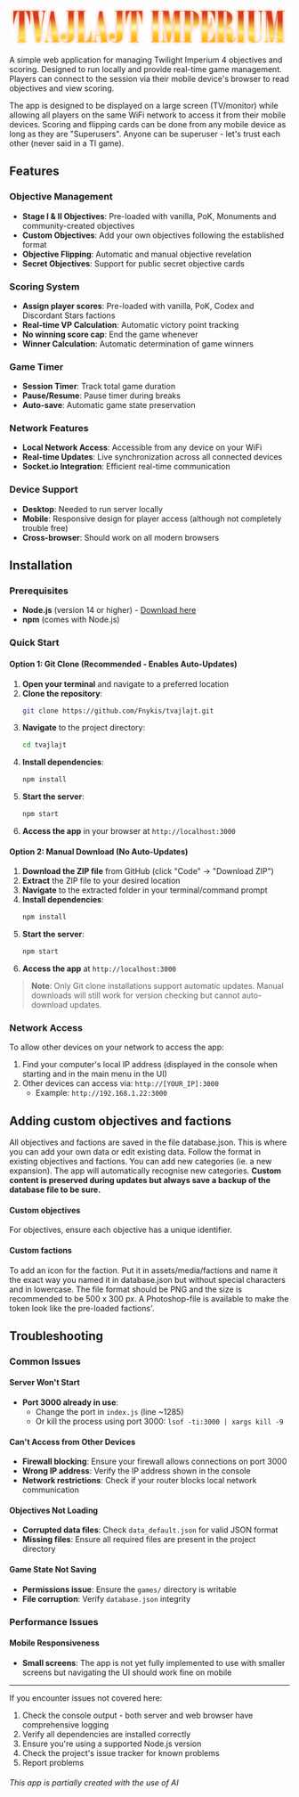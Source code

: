 ![Tvajlajt](assets/media/tvajlajt.png)

A simple web application for managing Twilight Imperium 4 objectives and scoring. Designed to run locally and provide real-time game management. Players can connect to the session via their mobile device's browser to read objectives and view scoring.

The app is designed to be displayed on a large screen (TV/monitor) while allowing all players on the same WiFi network to access it from their mobile devices. Scoring and flipping cards can be done from any mobile device as long as they are "Superusers". Anyone can be superuser - let's trust each other (never said in a TI game).

## Features

### Objective Management
- **Stage I & II Objectives**: Pre-loaded with vanilla, PoK, Monuments and community-created objectives
- **Custom Objectives**: Add your own objectives following the established format
- **Objective Flipping**: Automatic and manual objective revelation
- **Secret Objectives**: Support for public secret objective cards

### Scoring System
- **Assign player scores**: Pre-loaded with vanilla, PoK, Codex and Discordant Stars factions
- **Real-time VP Calculation**: Automatic victory point tracking
- **No winning score cap**: End the game whenever
- **Winner Calculation**: Automatic determination of game winners

### Game Timer
- **Session Timer**: Track total game duration
- **Pause/Resume**: Pause timer during breaks
- **Auto-save**: Automatic game state preservation

### Network Features
- **Local Network Access**: Accessible from any device on your WiFi
- **Real-time Updates**: Live synchronization across all connected devices
- **Socket.io Integration**: Efficient real-time communication

### Device Support
- **Desktop**: Needed to run server locally
- **Mobile**: Responsive design for player access (although not completely trouble free)
- **Cross-browser**: Should work on all modern browsers

## Installation

### Prerequisites
- **Node.js** (version 14 or higher) - [Download here](https://nodejs.org/en/)
- **npm** (comes with Node.js)

### Quick Start

#### Option 1: Git Clone (Recommended - Enables Auto-Updates)
1. **Open your terminal** and navigate to a preferred location
2. **Clone the repository**:
   ```bash
   git clone https://github.com/Fnykis/tvajlajt.git
   ```
3. **Navigate** to the project directory:
   ```bash
   cd tvajlajt
   ```
4. **Install dependencies**:
   ```bash
   npm install
   ```
5. **Start the server**:
   ```bash
   npm start
   ```
6. **Access the app** in your browser at `http://localhost:3000`

#### Option 2: Manual Download (No Auto-Updates)
1. **Download the ZIP file** from GitHub (click "Code" → "Download ZIP")
2. **Extract** the ZIP file to your desired location
3. **Navigate** to the extracted folder in your terminal/command prompt
4. **Install dependencies**:
   ```bash
   npm install
   ```
5. **Start the server**:
   ```bash
   npm start
   ```
6. **Access the app** at `http://localhost:3000`

> **Note**: Only Git clone installations support automatic updates. Manual downloads will still work for version checking but cannot auto-download updates.

### Network Access
To allow other devices on your network to access the app:
1. Find your computer's local IP address (displayed in the console when starting and in the main menu in the UI)
2. Other devices can access via: `http://[YOUR_IP]:3000`
   - Example: `http://192.168.1.22:3000`

## Adding custom objectives and factions

All objectives and factions are saved in the file database.json. This is where you can add your own data or edit existing data.
Follow the format in existing objectives and factions. You can add new categories (ie. a new expansion). The app will automatically recognise new categories.
**Custom content is preserved during updates but always save a backup of the database file to be sure.**

#### Custom objectives
For objectives, ensure each objective has a unique identifier.
#### Custom factions
To add an icon for the faction. Put it in assets/media/factions and name it the exact way you named it in database.json but without special characters and in lowercase. The file format should be PNG and the size is recommended to be 500 x 300 px. A Photoshop-file is available to make the token look like the pre-loaded factions'.

## Troubleshooting

### Common Issues

#### Server Won't Start
- **Port 3000 already in use**: 
  - Change the port in `index.js` (line ~1285)
  - Or kill the process using port 3000: `lsof -ti:3000 | xargs kill -9`

#### Can't Access from Other Devices
- **Firewall blocking**: Ensure your firewall allows connections on port 3000
- **Wrong IP address**: Verify the IP address shown in the console
- **Network restrictions**: Check if your router blocks local network communication

#### Objectives Not Loading
- **Corrupted data files**: Check `data_default.json` for valid JSON format
- **Missing files**: Ensure all required files are present in the project directory

#### Game State Not Saving
- **Permissions issue**: Ensure the `games/` directory is writable
- **File corruption**: Verify `database.json` integrity

### Performance Issues

#### Mobile Responsiveness
- **Small screens**: The app is not yet fully implemented to use with smaller screens but navigating the UI should work fine on mobile

---

If you encounter issues not covered here:
1. Check the console output - both server and web browser have comprehensive logging
2. Verify all dependencies are installed correctly
3. Ensure you're using a supported Node.js version
4. Check the project's issue tracker for known problems
5. Report problems

###### _This app is partially created with the use of AI_
